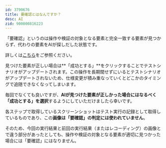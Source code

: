 ```yaml
---
id: 3790676
title: 要確認とはなんですか？
desc: AI
zid: 900000816223
---
```


「要確認」というのは操作や検証の対象となる要素と完全一致する要素が見つからず、代わりの要素をAIが探しだした状態です。

詳しくは[こちら](https://docs.autify.com/ja/2019/11/07/release/#%E8%A6%81%E7%A2%BA%E8%AA%8D%E3%83%90%E3%83%83%E3%82%B8)をご参照ください。

見つけた要素が正しい場合は**「成功とする」**をクリックすることでテストシナリオがアップデートされます。この操作を長期間せずにいるとテストシナリオがアップデートされないため、仕様変更が積み重なっていくとどこかのタイミングで追随できなくなってしまいます。<br>

毎回でなくても良いですが、**AIが見つけた要素が正しかった場合にはなるべく「成功とする」を選択**するようにしていただけましたら幸いです。<br>

各ステップで取得しているスクリーンショットはテスト実行の記録として取得しているものであり、この**画像は「要確認」の判定には使われていません**。

そのため、今回の実行結果と前回の実行結果（またはレコーディング）の画像とで違う部分があったとしても、操作や検証の対象となる要素が適切に見つかった場合には「要確認」にはなりません。